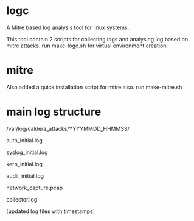 # logc
A Mitre based log analysis tool for linux systems.

This tool contain 2 scripts for collecting  logs and analysing log based on mitre attacks.
run make-logc.sh for virtual environment creation.

# mitre
Also added a quick installation script for mitre also.
run make-mitre.sh



# main log structure 
/var/log/caldera_attacks/YYYYMMDD_HHMMSS/

auth_initial.log

syslog_initial.log

kern_initial.log

audit_initial.log

network_capture.pcap

collector.log

[updated log files with timestamps]
